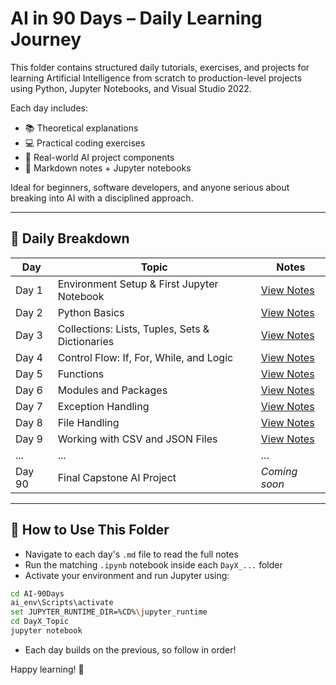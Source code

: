 # AI in 90 Days – Daily Learning Journey

This folder contains structured daily tutorials, exercises, and projects for learning Artificial Intelligence from scratch to production-level projects using Python, Jupyter Notebooks, and Visual Studio 2022.

Each day includes:

* 📚 Theoretical explanations
* 💻 Practical coding exercises
* 🧠 Real-world AI project components
* 📝 Markdown notes + Jupyter notebooks

Ideal for beginners, software developers, and anyone serious about breaking into AI with a disciplined approach.

---

## 📅 Daily Breakdown

| Day    | Topic                                               | Notes                               |
| ------ | ----------------------------------------------------| ----------------------------------- |
| Day 1  | Environment Setup & First Jupyter Notebook          | [View Notes](./DaDay1_Setupy1.md)   |
| Day 2  | Python Basics                                       | [View Notes](./Day2_PythonBasics.md)|
| Day 3  | Collections: Lists, Tuples, Sets & Dictionaries     | [View Notes](./Day3_Collections.md) |
| Day 4  | Control Flow: If, For, While, and Logic             | [View Notes](./Day4_ControlFlow.md) |
| Day 5  | Functions                                           | [View Notes](./Day5_Functions.md)   |
| Day 6  | Modules and Packages                                | [View Notes](./Day6_Modules.md)     |
| Day 7  | Exception Handling                                  | [View Notes](./Day7_Exceptions.md)  |
| Day 8  | File Handling                                       | [View Notes](.Day8_FileHandling.md) |
| Day 9  | Working with CSV and JSON Files                     | [View Notes](.Day9_DataFiles.md)    |
| ...    | ...                                                 | ...                                 |
| Day 90 | Final Capstone AI Project                           | *Coming soon*                       |

---

## 🔁 How to Use This Folder

* Navigate to each day's `.md` file to read the full notes
* Run the matching `.ipynb` notebook inside each `DayX_...` folder
* Activate your environment and run Jupyter using:

```bash
cd AI-90Days
ai_env\Scripts\activate
set JUPYTER_RUNTIME_DIR=%CD%\jupyter_runtime
cd DayX_Topic
jupyter notebook
```

* Each day builds on the previous, so follow in order!

Happy learning! 🚀

